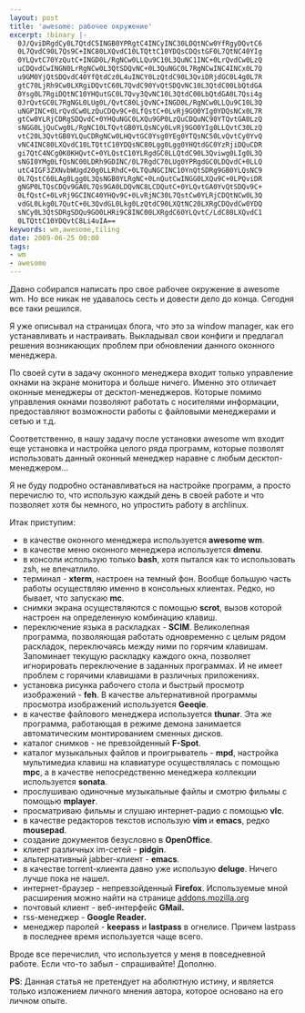 ```yaml
---
layout: post
title: 'awesome: рабочее окружение'
excerpt: !binary |-
  0J/QviDRgdCy0L7QtdC5INGB0YPRgtC4INCyINC30LDQtNCw0YfRgyDQvtC6
  0L7QvdC90L7Qs9C+INC80LXQvdC10LTQttC10YDQsCDQstGF0L7QtNC40YIg
  0YLQvtC70YzQutC+INGD0L/RgNCw0LLQu9C10L3QuNC1INC+0LrQvdCw0LzQ
  uCDQvdCwINGN0LrRgNCw0L3QtSDQvNC+0L3QuNGC0L7RgNCwINC4INCx0L7Q
  u9GM0YjQtSDQvdC40YfQtdCz0L4uINCY0LzQtdC90L3QviDRjdGC0L4g0L7R
  gtC70LjRh9Cw0LXRgiDQvtC60L7QvdC90YvQtSDQvNC10L3QtdC00LbQtdGA
  0Ysg0L7RgiDQtNC10YHQutGC0L7Qvy3QvNC10L3QtdC00LbQtdGA0L7Qsi4g
  0JrQvtGC0L7RgNGL0LUg0L/QvtC80LjQvNC+INGD0L/RgNCw0LLQu9C10L3Q
  uNGPINC+0LrQvdCw0LzQuCDQv9C+0LfQstC+0LvRj9GO0YIg0YDQsNCx0L7R
  gtCw0YLRjCDRgSDQvdC+0YHQuNGC0LXQu9GP0LzQuCDQuNC90YTQvtGA0LzQ
  sNGG0LjQuCwg0L/RgNC10LTQvtGB0YLQsNCy0LvRj9GO0YIg0LLQvtC30LzQ
  vtC20L3QvtGB0YLQuCDRgNCw0LHQvtGC0Ysg0YEg0YTQsNC50LvQvtCy0YvQ
  vNC4INC80LXQvdC10LTQttC10YDQsNC80Lgg0Lgg0YHQtdGC0YzRjiDQuCDR
  gi7QtC4NCg0K0KHQvtC+0YLQstC10YLRgdGC0LLQtdC90L3Qviwg0LIg0L3Q
  sNGI0YMg0LfQsNC00LDRh9GDINC/0L7RgdC70LUg0YPRgdGC0LDQvdC+0LLQ
  utC4IGF3ZXNvbWUgd20g0LLRhdC+0LTQuNGCINC10YnQtSDRg9GB0YLQsNC9
  0L7QstC60LAg0Lgg0L3QsNGB0YLRgNC+0LnQutCwINGG0LXQu9C+0LPQviDR
  gNGP0LTQsCDQv9GA0L7Qs9GA0LDQvNC8LCDQutC+0YLQvtGA0YvQtSDQv9C+
  0LfQstC+0LvRj9GCINC40YHQv9C+0LvRjNC30L7QstCw0YLRjCDQtNCw0L3Q
  vdGL0Lkg0L7QutC+0L3QvdGL0Lkg0LzQtdC90LXQtNC20LXRgCDQvdCw0YDQ
  sNCy0L3QtSDRgSDQu9GO0LHRi9C8INC00LXRgdC60YLQvtC/LdC80LXQvdC1
  0LTQttC10YDQvtC8Li4uIA==
keywords: wm,awesome,tiling
date: 2009-06-25 00:00
tags:
- wm
- awesome
---
```

Давно собирался написать про свое рабочее окружение в awesome wm. Но все никак не удавалось сесть и довести дело до конца. Сегодня все таки решился.

Я уже описывал на страницах блога, что это за window manager, как его устанавливать и настраивать. Выкладывал свои конфиги и предлагал решения возникающих проблем при обновлении данного оконного менеджера.

По своей сути в задачу оконного менеджера входит только управление окнами на экране монитора и больше ничего. Именно это отличает оконные менеджеры от десктоп-менеджеров. Которые помимо управления окнами позволяют работать с носителями информации, предоставляют возможности работы с файловыми менеджерами и сетью и т.д.

Соответственно, в нашу задачу после установки awesome wm входит еще установка и настройка целого ряда программ, которые позволят использовать данный оконный менеджер наравне с любым десктоп-менеджером...

Я не буду подробно останавливаться на настройке программ, а просто перечислю то, что использую каждый день в своей работе и что позволяет хотя бы немного, но упростить работу в archlinux.

Итак приступим:
<ul>
	<li>в качестве оконного менеджера используется <strong>awesome wm</strong>.</li>
	<li>в качестве меню оконного менеджера используется <strong>dmenu</strong>.</li>
	<li>в консоли использую только <strong>bash</strong>, хотя пытался как то использовать zsh, не впечатлило.</li>
	<li>терминал - <strong>xterm</strong>, настроен на темный фон. Вообще большую часть работы осуществляю именно в консольных клиентах. Редко, но бывает, что запускаю <strong>mc</strong>.</li>
	<li>снимки экрана осуществляются с помощью <strong>scrot</strong>, вызов которой настроен на определенную комбинацию клавиш.</li>
	<li>переключение языка в раскладках - <strong>SCIM</strong>. Великолепная программа, позволяющая работать одновременно с целым рядом раскладок, переключаясь между ними по горячим клавишам. Запоминает текущую раскладку каждого окна, позволяет игнорировать переключение в заданных программах. И не имеет проблем с горячими клавишами в различных приложениях.</li>
	<li>установка рисунка рабочего стола и быстрый просмотр изображений - <strong>feh</strong>. В качестве альтернативной программы просмотра изображений используется <strong>Geeqie</strong>.</li>
	<li>в качестве файлового менеджера используется <strong>thunar</strong>. Эта же программа, работающая в режиме демона занимается автоматическим монтированием сменных дисков.</li>
	<li>каталог снимков - не превзойденный <strong>F-Spot</strong>.</li>
	<li>каталог музыкальных файлов и проигрыватель - <strong>mpd</strong>, настройка мультимедиа клавиш на клавиатуре осуществлялась с помощью <strong>mpc</strong>, а в качестве непосредственно менеджера коллекции используется <strong>sonata</strong>.</li>
	<li>прослушиваю одиночные музыкальные файлы и смотрю фильмы с помощью <strong>mplayer</strong>.</li>
	<li>просматриваю фильмы и слушаю интернет-радио с помощью <strong>vlc</strong>.</li>
	<li>в качестве редакторов текстов использую <strong>vim</strong> и <strong>emacs</strong>, редко <strong>mousepad</strong>.</li>
	<li>создание документов безусловно в <strong>OpenOffice</strong>.</li>
	<li>клиент различных im-сетей - <strong>pidgin</strong>.</li>
	<li>альтернативный jabber-клиент - <strong>emacs</strong>.</li>
	<li>в качестве torrent-клиента давно уже использую <strong>deluge</strong>. Ничего лучше пока не нашел.</li>
	<li>интернет-браузер - непревзойденный <strong>Firefox</strong>. Используемые мной
  расширения можно найти на странице <a href="https://addons.mozilla.org/ru/firefox/collection/Juev_Extensions" rel="nofollow">addons.mozilla.org</a></li>
	<li>почтовый клиент - веб-интерфейс <strong>GMail.</strong></li>
	<li>rss-менеджер - <strong>Google Reader.</strong></li>
	<li>менеджер паролей - <strong>keepass</strong> и <strong>lastpass</strong> в огнелисе. Причем lastpass в последнее время используется чаще всего.</li>
</ul>
Вроде все перечислил, что используется у меня в повседневной работе. Если что-то забыл - спрашивайте! Дополню.

<strong>PS</strong>: Данная статья не претендует на аболютную истину, и является только изложением личного мнения автора, которое основано на его личном опыте.
